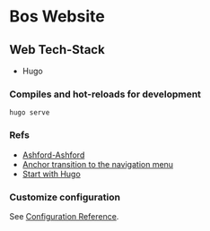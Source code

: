 # Bos Website

## Web Tech-Stack

- Hugo

### Compiles and hot-reloads for development

```
hugo serve
```

### Refs

- [Ashford-Ashford](http://ashford-ashford.com)
- [Anchor transition to the navigation menu](https://codepen.io/melnik909/pen/KGxdjY?editors=1100)
- [Start with Hugo](https://flaviocopes.com/start-blog-with-hugo/)


### Customize configuration

See [Configuration Reference](https://cli.vuejs.org/config/).
